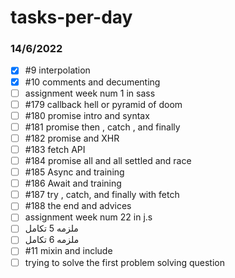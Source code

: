 # tasks-per-day
### 14/6/2022
- [x] #9 interpolation
- [x] #10 comments and decumenting
- [ ] assignment week num 1 in sass
- [ ] #179 callback hell or pyramid of doom
- [ ] #180 promise intro and syntax
- [ ] #181 promise then , catch , and finally
- [ ] #182 promise and XHR
- [ ] #183 fetch API
- [ ] #184 promise all and all settled and race
- [ ] #185 Async and training
- [ ] #186 Await and training
- [ ] #187 try , catch, and finally with fetch
- [ ] #188 the end and advices
- [ ] assignment week num 22 in j.s
- [ ] ملزمه 5 تكامل
- [ ] ملزمه 6 تكامل
- [ ] #11 mixin and include
- [ ] trying to solve the first problem solving question
